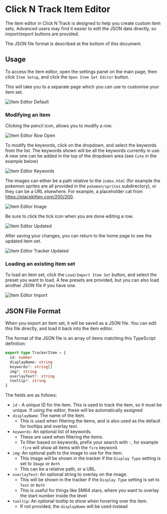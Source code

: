 # Click N Track Item Editor

The item editor in Click N Track is designed to help you create custom item sets. Advanced users may find it easier to edit the JSON data directly, so import/export buttons are provided.

The JSON file format is described at the bottom of this document.

## Usage
To access the item editor, open the settings panel on the main page, then click `Item Setup`, and click the `Open Item Set Editor` button.

This will take you to a separate page which you can use to customise your item set.

![Item Editor Default](./item-editor-default.png)


### Modifying an item
Clicking the pencil icon, allows you to modify a row.

![Item Editor Row Open](./item-editor-edit-row-open.png)

To modify the keywords, click on the dropdown, and select the keywords from the list.
The keywords shown will be all the keywords currently in use. A new one can be added in the top of the dropdown area (see `Cute` in the example below)

![Item Editor Keywords](./item-editor-keywords-open.png)

The images can either be a path relative to the `index.html` (for example the pokemon sprites are all provided in the `pokemon/sprites` subdirectory), or they can be a URL elsewhere. For example, a placeholder cat from https://placekitten.com/200/200.

![Item Editor Image](./item-editor-row-modified.png)

Be sure to click the tick icon when you are done editing a row.

![Item Editor Updated](./item-editor-updated.png)

After saving your changes, you can return to the home page to see the updated item set.

![Item Editor Tracker Updated](./item-editor-tracker-updated.png)


### Loading an existing item set
To load an item set, click the `Load/Import Item Set` button, and select the preset you want to load.
A few presets are provided, but you can also load another JSON file if you have one.

![Item Editor Import](./item-editor-import.png)


## JSON File Format
When you export an item set, it will be saved as a JSON file. You can edit this file directly, and load it back into the item editor.

The format of the JSON file is an array of items matching this TypeScript definition:
```ts
export type TrackerItem = {
  id: number
  displayName: string
  keywords?: string[]
  img?: string
  overlayText?: string
  tooltip?: string
}
```

The fields are as follows:
- `id` - A unique ID for the item. This is used to track the item, so it must be unique. If using the editor, these will be automatically assigned
- `displayName`: The name of the item.
  - This is used when filtering the items, and is also used as the default for tooltips and overlay text.
- `keywords`: An optional list of keywords.
  - These are used when filtering the items.
  - To filter based on keywords, prefix your search with `:`, for example `:fire` will show all items with the `fire` keyword.
- `img`: An optional path to the image to use for the item.
  - This image will be shown in the tracker if the `Display Type` setting is set to `Image` or `Both`
  - This can be a relative path, or a URL.
- `overlayText`: An optional string to overlay on the image.
  - This will be shown in the tracker if the `Display Type` setting is set to `Text` or `Both`
  - This is useful for things like SM64 stars, where you want to overlay the start number inside the level
- `tooltip`: An optional tooltip to show when hovering over the item.
  - If not provided, the `displayName` will be used instead
